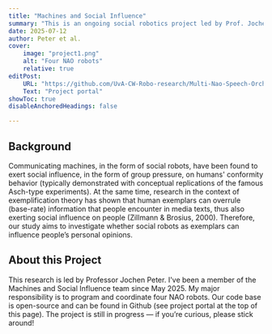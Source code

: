 ```yaml
---
title: "Machines and Social Influence"
summary: "This is an ongoing social robotics project led by Prof. Jochen Peter. It aims to examine whether social robots (used as exemplars) can influence people’s personal opinions." 
date: 2025-07-12
author: Peter et al. 
cover:
    image: "project1.png"
    alt: "Four NAO robots"
    relative: true
editPost:
    URL: "https://github.com/UvA-CW-Robo-research/Multi-Nao-Speech-Orchestration"
    Text: "Project portal"
showToc: true
disableAnchoredHeadings: false

---
```


## Background

Communicating machines, in the form of social robots, have been found to exert social influence, in the form of group pressure, on humans' conformity behavior (typically demonstrated with conceptual replications of the famous Asch-type experiments). At the same time, research in the context of exemplification theory has shown that human exemplars can overrule (base-rate) information that people encounter in media texts, thus also exerting social influence on people (Zillmann & Brosius, 2000). Therefore, our study aims to investigate whether social robots as exemplars can influence people’s personal opinions. 

## About this Project

This research is led by Professor Jochen Peter. I've been a member of the Machines and Social Influence team since May 2025. My major responsibility is to program and coordinate four NAO robots. Our code base is open-source and can be found in Github (see project portal at the top of this page). The project is still in progress — if you’re curious, please stick around!
